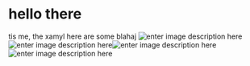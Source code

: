 ﻿# hello there
tis me, the xamyl
here are some blahaj 
![enter image description here](https://i.pinimg.com/736x/c0/d0/43/c0d0435299159c43c3d020d8735760c4.jpg)
![enter image description here](https://media1.tenor.com/m/h6T7YUwIn5UAAAAC/blahaj-go-spinny-blahaj.gif)![enter image description here](https://media1.tenor.com/m/yiO4tNS5CtkAAAAd/blahaj.gif)
![enter image description here](https://media1.tenor.com/m/cai6MV7B-CYAAAAd/blahaj-good-night.gif)

